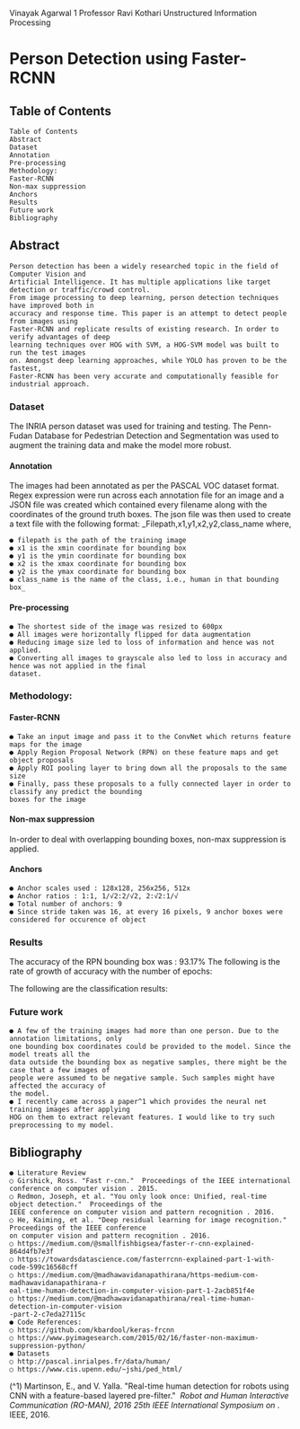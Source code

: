 Vinayak Agarwal 1
Professor Ravi Kothari
Unstructured Information Processing

# Person Detection using Faster-RCNN

## Table of Contents

```
Table of Contents
Abstract
Dataset
Annotation
Pre-processing
Methodology:
Faster-RCNN
Non-max suppression
Anchors
Results
Future work
Bibliography
```
## Abstract

```
Person detection has been a widely researched topic in the field of Computer Vision and
Artificial Intelligence. It has multiple applications like target detection or traffic/crowd control.
From image processing to deep learning, person detection techniques have improved both in
accuracy and response time. This paper is an attempt to detect people from images using
Faster-RCNN and replicate results of existing research. In order to verify advantages of deep
learning techniques over HOG with SVM, a HOG-SVM model was built to run the test images
on. Amongst deep learning approaches, while YOLO has proven to be the fastest,
Faster-RCNN has been very accurate and computationally feasible for industrial approach.
```

### Dataset

The INRIA person dataset was used for training and testing. The Penn-Fudan Database for Pedestrian
Detection and Segmentation was used to augment the training data and make the model more robust.

#### Annotation

The images had been annotated as per the PASCAL VOC dataset format. Regex expression were run
across each annotation file for an image and a JSON file was created which contained every filename
along with the coordinates of the ground truth boxes. The json file was then used to create a text file
with the following format:
_Filepath,x1,y1,x2,y2,class_name
where,
```
● filepath is the path of the training image
● x1 is the xmin coordinate for bounding box
● y1 is the ymin coordinate for bounding box
● x2 is the xmax coordinate for bounding box
● y2 is the ymax coordinate for bounding box
● class_name is the name of the class, i.e., human in that bounding box_
```
#### Pre-processing

```
● The shortest side of the image was resized to 600px
● All images were horizontally flipped for data augmentation
● Reducing image size led to loss of information and hence was not applied.
● Converting all images to grayscale also led to loss in accuracy and hence was not applied in the final
dataset.
```
### Methodology:

#### Faster-RCNN

```
● Take an input image and pass it to the ConvNet which returns feature maps for the image
● Apply Region Proposal Network (RPN) on these feature maps and get object proposals
● Apply ROI pooling layer to bring down all the proposals to the same size
● Finally, pass these proposals to a fully connected layer in order to classify any predict the bounding
boxes for the image
```

#### Non-max suppression

In-order to deal with overlapping bounding boxes, non-max suppression is applied.


#### Anchors

```
● Anchor scales used : 128x128, 256x256, 512x
● Anchor ratios : 1:1, 1/√2:2/√2, 2:√2:1/√
● Total number of anchors: 9
● Since stride taken was 16, at every 16 pixels, 9 anchor boxes were considered for occurence of object
```
### Results

The accuracy of the RPN bounding box was : 93.17%
The following is the rate of growth of accuracy with the number of epochs:


The following are the classification results:


### Future work

```
● A few of the training images had more than one person. Due to the annotation limitations, only
one bounding box coordinates could be provided to the model. Since the model treats all the
data outside the bounding box as negative samples, there might be the case that a few images of
people were assumed to be negative sample. Such samples might have affected the accuracy of
the model.
● I recently came across a paper^1 which provides the neural net training images after applying
HOG on them to extract relevant features. I would like to try such preprocessing to my model.
```
## Bibliography

```
● Literature Review
○ Girshick, Ross. "Fast r-cnn." ​ Proceedings of the IEEE international conference on computer vision ​. 2015.
○ Redmon, Joseph, et al. "You only look once: Unified, real-time object detection." ​ Proceedings of the
IEEE conference on computer vision and pattern recognition ​. 2016.
○ He, Kaiming, et al. "Deep residual learning for image recognition." ​ Proceedings of the IEEE conference
on computer vision and pattern recognition ​. 2016.
○ https://medium.com/@smallfishbigsea/faster-r-cnn-explained-864d4fb7e3f
○ https://towardsdatascience.com/fasterrcnn-explained-part-1-with-code-599c16568cff
○ https://medium.com/@madhawavidanapathirana/https-medium-com-madhawavidanapathirana-r
eal-time-human-detection-in-computer-vision-part-1-2acb851f4e
○ https://medium.com/@madhawavidanapathirana/real-time-human-detection-in-computer-vision
-part-2-c7eda27115c
● Code References:
○ https://github.com/kbardool/keras-frcnn
○ https://www.pyimagesearch.com/2015/02/16/faster-non-maximum-suppression-python/
● Datasets
○ http://pascal.inrialpes.fr/data/human/
○ https://www.cis.upenn.edu/~jshi/ped_html/
```
(^1) ​Martinson, E., and V. Yalla. "Real-time human detection for robots using CNN with a feature-based layered
pre-filter." ​ _Robot and Human Interactive Communication (RO-MAN), 2016 25th IEEE International Symposium
on_ ​. IEEE, 2016.
